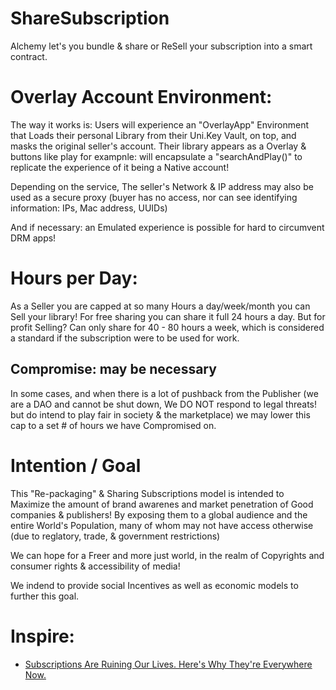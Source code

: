 # ShareSubscription
Alchemy let's you bundle &amp; share or ReSell your subscription into a smart contract.

# Overlay Account Environment:
The way it works is: Users will experience an "OverlayApp" Environment that Loads their personal Library from their Uni.Key Vault, on top, and masks the original seller's account. Their library appears as a Overlay & buttons like play for exampnle: will encapsulate a "searchAndPlay()" to replicate the experience of it being a Native account!

Depending on the service, The seller's Network & IP address may also be used as a secure proxy (buyer has no access, nor can see identifying information: IPs, Mac address, UUIDs)

And if necessary: an Emulated experience is possible for hard to circumvent DRM apps!

# Hours per Day:
As a Seller you are capped at so many Hours a day/week/month you can Sell your library!
For free sharing you can share it full 24 hours a day. But for profit Selling? Can only share for 40 - 80 hours a week, which is considered a standard if the subscription were to be used for work.

## Compromise: may be necessary
In some cases, and when there is a lot of pushback from the Publisher (we are a DAO and cannot be shut down, We DO NOT respond to legal threats! but do intend to play fair in society & the marketplace) we may lower this cap to a set # of hours we have Compromised on.

# Intention / Goal
This "Re-packaging" & Sharing Subscriptions model is intended to Maximize the amount of brand awarenes and market penetration of Good companies & publishers! By exposing them to a global audience and the entire World's Population, many of whom may not have access otherwise (due to reglatory, trade, & government restrictions)

We can hope for a Freer and more just world, in the realm of Copyrights and consumer rights & accessibility of media!

We indend to provide social Incentives as well as economic models to further this goal.

# Inspire:
- [Subscriptions Are Ruining Our Lives. Here's Why They're Everywhere Now.](https://youtu.be/zptP3GiaulE)

